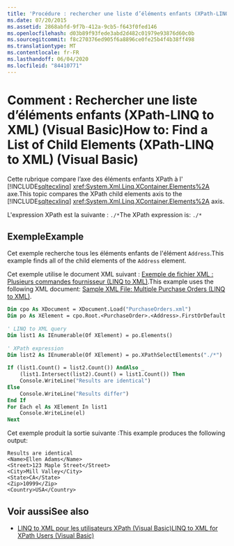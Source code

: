 ```yaml
---
title: 'Procédure : rechercher une liste d’éléments enfants (XPath-LINQ to XML)'
ms.date: 07/20/2015
ms.assetid: 2868abfd-9f7b-412a-9cb5-f643f0fed146
ms.openlocfilehash: d03b89f93fede3abd2d482c01979e93876d60c0b
ms.sourcegitcommit: f8c270376ed905f6a8896ce0fe25b4f4b38ff498
ms.translationtype: MT
ms.contentlocale: fr-FR
ms.lasthandoff: 06/04/2020
ms.locfileid: "84410771"
---
```

# <a name="how-to-find-a-list-of-child-elements-xpath-linq-to-xml-visual-basic"></a><span data-ttu-id="0513d-102">Comment : Rechercher une liste d’éléments enfants (XPath-LINQ to XML) (Visual Basic)</span><span class="sxs-lookup"><span data-stu-id="0513d-102">How to: Find a List of Child Elements (XPath-LINQ to XML) (Visual Basic)</span></span>
<span data-ttu-id="0513d-103">Cette rubrique compare l’axe des éléments enfants XPath à l' [!INCLUDE[sqltecxlinq](~/includes/sqltecxlinq-md.md)] <xref:System.Xml.Linq.XContainer.Elements%2A> axe.</span><span class="sxs-lookup"><span data-stu-id="0513d-103">This topic compares the XPath child elements axis to the [!INCLUDE[sqltecxlinq](~/includes/sqltecxlinq-md.md)] <xref:System.Xml.Linq.XContainer.Elements%2A> axis.</span></span>  
  
 <span data-ttu-id="0513d-104">L'expression XPath est la suivante : `./*`</span><span class="sxs-lookup"><span data-stu-id="0513d-104">The XPath expression is: `./*`</span></span>  
  
## <a name="example"></a><span data-ttu-id="0513d-105">Exemple</span><span class="sxs-lookup"><span data-stu-id="0513d-105">Example</span></span>  
 <span data-ttu-id="0513d-106">Cet exemple recherche tous les éléments enfants de l'élément `Address`.</span><span class="sxs-lookup"><span data-stu-id="0513d-106">This example finds all of the child elements of the `Address` element.</span></span>  
  
 <span data-ttu-id="0513d-107">Cet exemple utilise le document XML suivant : [Exemple de fichier XML : Plusieurs commandes fournisseur (LINQ to XML)](sample-xml-file-multiple-purchase-orders-linq-to-xml.md).</span><span class="sxs-lookup"><span data-stu-id="0513d-107">This example uses the following XML document: [Sample XML File: Multiple Purchase Orders (LINQ to XML)](sample-xml-file-multiple-purchase-orders-linq-to-xml.md).</span></span>  
  
```vb  
Dim cpo As XDocument = XDocument.Load("PurchaseOrders.xml")  
Dim po As XElement = cpo.Root.<PurchaseOrder>.<Address>.FirstOrDefault  
  
' LINQ to XML query  
Dim list1 As IEnumerable(Of XElement) = po.Elements()  
  
' XPath expression  
Dim list2 As IEnumerable(Of XElement) = po.XPathSelectElements("./*")  
  
If (list1.Count() = list2.Count()) AndAlso _  
    (list1.Intersect(list2).Count() = list1.Count()) Then  
    Console.WriteLine("Results are identical")  
Else  
    Console.WriteLine("Results differ")  
End If  
For Each el As XElement In list1  
    Console.WriteLine(el)  
Next  
```  
  
 <span data-ttu-id="0513d-108">Cet exemple produit la sortie suivante :</span><span class="sxs-lookup"><span data-stu-id="0513d-108">This example produces the following output:</span></span>  
  
```console
Results are identical  
<Name>Ellen Adams</Name>  
<Street>123 Maple Street</Street>  
<City>Mill Valley</City>  
<State>CA</State>  
<Zip>10999</Zip>  
<Country>USA</Country>  
```  
  
## <a name="see-also"></a><span data-ttu-id="0513d-109">Voir aussi</span><span class="sxs-lookup"><span data-stu-id="0513d-109">See also</span></span>

- [<span data-ttu-id="0513d-110">LINQ to XML pour les utilisateurs XPath (Visual Basic)</span><span class="sxs-lookup"><span data-stu-id="0513d-110">LINQ to XML for XPath Users (Visual Basic)</span></span>](linq-to-xml-for-xpath-users.md)
